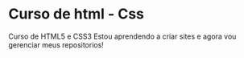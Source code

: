 # Curso de html - Css
 Curso de HTML5 e CSS3
Estou aprendendo a criar sites e agora vou gerenciar meus repositorios!